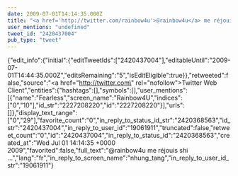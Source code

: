 ```yaml
---
date: 2009-07-01T14:14:35.000Z
title: "<a href='http://twitter.com/rainbow4u'>@rainbow4u</a> me réjouis shi ...″"
user_mentions: "undefined"
tweet_id: "2420437004"
pub_type: "tweet"
---
```

{"edit_info":{"initial":{"editTweetIds":["2420437004"],"editableUntil":"2009-07-01T14:44:35.000Z","editsRemaining":"5","isEditEligible":true}},"retweeted":false,"source":"<a href=\"http://twitter.com\" rel=\"nofollow\">Twitter Web Client</a>","entities":{"hashtags":[],"symbols":[],"user_mentions":[{"name":"Fearless","screen_name":"Rainbow4U","indices":["0","10"],"id_str":"2227208220","id":"2227208220"}],"urls":[]},"display_text_range":["0","29"],"favorite_count":"0","in_reply_to_status_id_str":"2420368563","id_str":"2420437004","in_reply_to_user_id":"19061911","truncated":false,"retweet_count":"0","id":"2420437004","in_reply_to_status_id":"2420368563","created_at":"Wed Jul 01 14:14:35 +0000 2009","favorited":false,"full_text":"@rainbow4u me réjouis shi ...","lang":"fr","in_reply_to_screen_name":"nhung_tang","in_reply_to_user_id_str":"19061911"}
